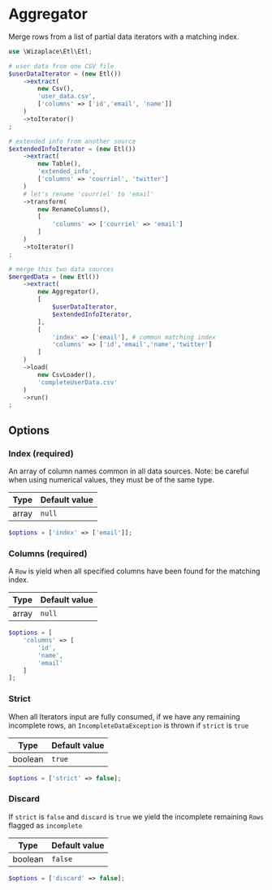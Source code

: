 # Aggregator

Merge rows from a list of partial data iterators with a matching index.

```php
use \Wizaplace\Etl\Etl;

# user data from one CSV file
$userDataIterator = (new Etl())
    ->extract(
        new Csv(),
        'user_data.csv',
        ['columns' => ['id','email', 'name']]
    )
    ->toIterator()
;

# extended info from another source
$extendedInfoIterator = (new Etl())
    ->extract(
        new Table(),
        'extended_info',
        ['columns' => 'courriel', 'twitter']
    )
    # let's rename 'courriel' to 'email'
    ->transform(
        new RenameColumns(),
        [
            'columns' => ['courriel' => 'email']
        ]
    )
    ->toIterator()
;

# merge this two data sources
$mergedData = (new Etl())
    ->extract(
        new Aggregator(),
        [
            $userDataIterator,
            $extendedInfoIterator,
        ],
        [
            'index' => ['email'], # common matching index
            'columns' => ['id','email','name','twitter']
        ]
    )
    ->load(
        new CsvLoader(),
        'completeUserData.csv'
    )
    ->run()
;
```

## Options

### Index (required)

An array of column names common in all data sources. Note: be careful when using numerical values, they must be of the same type.

| Type  | Default value |
|-------|---------------|
| array | `null`        |

```php
$options = ['index' => ['email']];
```

### Columns (required)

A `Row` is yield when all specified columns have been found for the matching index.

| Type  | Default value |
|-------|---------------|
| array | `null`        |

```php
$options = [
    'columns' => [
        'id',
        'name',
        'email'
    ]
];
```

### Strict

When all Iterators input are fully consumed, if we have any remaining incomplete rows, an `IncompleteDataException` is thrown if `strict` is `true`


| Type    | Default value |
|---------|---------------|
| boolean | `true`        |

```php
$options = ['strict' => false];
```

### Discard

If `strict` is `false` and `discard` is `true` we yield the incomplete remaining `Rows` flagged as `incomplete`

| Type    | Default value |
|---------|---------------|
| boolean | `false`        |

```php
$options = ['discard' => false];
```
